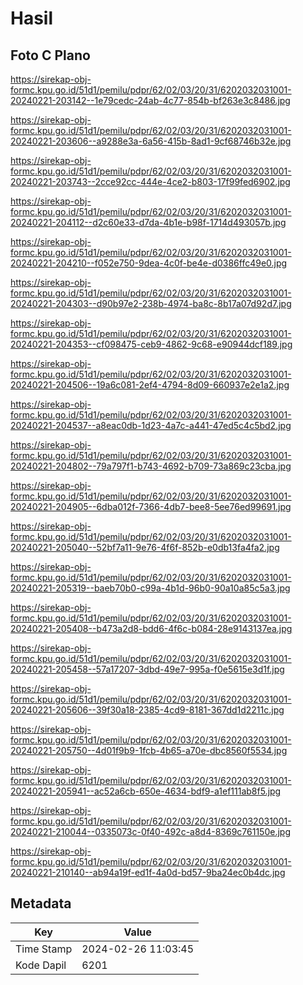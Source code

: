 # Hasil

## Foto C Plano

https://sirekap-obj-formc.kpu.go.id/51d1/pemilu/pdpr/62/02/03/20/31/6202032031001-20240221-203142--1e79cedc-24ab-4c77-854b-bf263e3c8486.jpg

https://sirekap-obj-formc.kpu.go.id/51d1/pemilu/pdpr/62/02/03/20/31/6202032031001-20240221-203606--a9288e3a-6a56-415b-8ad1-9cf68746b32e.jpg

https://sirekap-obj-formc.kpu.go.id/51d1/pemilu/pdpr/62/02/03/20/31/6202032031001-20240221-203743--2cce92cc-444e-4ce2-b803-17f99fed6902.jpg

https://sirekap-obj-formc.kpu.go.id/51d1/pemilu/pdpr/62/02/03/20/31/6202032031001-20240221-204112--d2c60e33-d7da-4b1e-b98f-1714d493057b.jpg

https://sirekap-obj-formc.kpu.go.id/51d1/pemilu/pdpr/62/02/03/20/31/6202032031001-20240221-204210--f052e750-9dea-4c0f-be4e-d0386ffc49e0.jpg

https://sirekap-obj-formc.kpu.go.id/51d1/pemilu/pdpr/62/02/03/20/31/6202032031001-20240221-204303--d90b97e2-238b-4974-ba8c-8b17a07d92d7.jpg

https://sirekap-obj-formc.kpu.go.id/51d1/pemilu/pdpr/62/02/03/20/31/6202032031001-20240221-204353--cf098475-ceb9-4862-9c68-e90944dcf189.jpg

https://sirekap-obj-formc.kpu.go.id/51d1/pemilu/pdpr/62/02/03/20/31/6202032031001-20240221-204506--19a6c081-2ef4-4794-8d09-660937e2e1a2.jpg

https://sirekap-obj-formc.kpu.go.id/51d1/pemilu/pdpr/62/02/03/20/31/6202032031001-20240221-204537--a8eac0db-1d23-4a7c-a441-47ed5c4c5bd2.jpg

https://sirekap-obj-formc.kpu.go.id/51d1/pemilu/pdpr/62/02/03/20/31/6202032031001-20240221-204802--79a797f1-b743-4692-b709-73a869c23cba.jpg

https://sirekap-obj-formc.kpu.go.id/51d1/pemilu/pdpr/62/02/03/20/31/6202032031001-20240221-204905--6dba012f-7366-4db7-bee8-5ee76ed99691.jpg

https://sirekap-obj-formc.kpu.go.id/51d1/pemilu/pdpr/62/02/03/20/31/6202032031001-20240221-205040--52bf7a11-9e76-4f6f-852b-e0db13fa4fa2.jpg

https://sirekap-obj-formc.kpu.go.id/51d1/pemilu/pdpr/62/02/03/20/31/6202032031001-20240221-205319--baeb70b0-c99a-4b1d-96b0-90a10a85c5a3.jpg

https://sirekap-obj-formc.kpu.go.id/51d1/pemilu/pdpr/62/02/03/20/31/6202032031001-20240221-205408--b473a2d8-bdd6-4f6c-b084-28e9143137ea.jpg

https://sirekap-obj-formc.kpu.go.id/51d1/pemilu/pdpr/62/02/03/20/31/6202032031001-20240221-205458--57a17207-3dbd-49e7-995a-f0e5615e3d1f.jpg

https://sirekap-obj-formc.kpu.go.id/51d1/pemilu/pdpr/62/02/03/20/31/6202032031001-20240221-205606--39f30a18-2385-4cd9-8181-367dd1d2211c.jpg

https://sirekap-obj-formc.kpu.go.id/51d1/pemilu/pdpr/62/02/03/20/31/6202032031001-20240221-205750--4d01f9b9-1fcb-4b65-a70e-dbc8560f5534.jpg

https://sirekap-obj-formc.kpu.go.id/51d1/pemilu/pdpr/62/02/03/20/31/6202032031001-20240221-205941--ac52a6cb-650e-4634-bdf9-a1ef111ab8f5.jpg

https://sirekap-obj-formc.kpu.go.id/51d1/pemilu/pdpr/62/02/03/20/31/6202032031001-20240221-210044--0335073c-0f40-492c-a8d4-8369c761150e.jpg

https://sirekap-obj-formc.kpu.go.id/51d1/pemilu/pdpr/62/02/03/20/31/6202032031001-20240221-210140--ab94a19f-ed1f-4a0d-bd57-9ba24ec0b4dc.jpg


## Metadata

| Key        | Value               |
| ---------- | ------------------- |
| Time Stamp | 2024-02-26 11:03:45 |
| Kode Dapil | 6201                |



